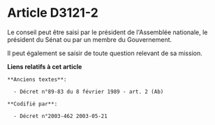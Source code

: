 # Article D3121-2

Le conseil peut être saisi par le président de l'Assemblée nationale, le président du Sénat ou par un membre du Gouvernement.

Il peut également se saisir de toute question relevant de sa mission.

**Liens relatifs à cet article**

	**Anciens textes**:

	  - Décret n°89-83 du 8 février 1989 - art. 2 (Ab)

	**Codifié par**:

	  - Décret n°2003-462 2003-05-21
